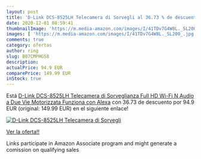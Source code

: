 ```yaml
---
layout: post
title: 'D-Link DCS-8525LH Telecamera di Sorvegli al 36.73 % de descuento'
date: 2020-12-01 08:59:41
thumbnailImage: 'https://m.media-amazon.com/images/I/41TDv7G4W8L._SL200_.jpg'
images: [ 'https://m.media-amazon.com/images/I/41TDv7G4W8L._SL200_.jpg' ]
comments: true
category: ofertas
author: ring
slug: B07CMPHGS8
description:
actualPrice: 94.9 EUR
comparePrice: 149.99 EUR
inStock: true
---
```


Está [D-Link DCS-8525LH Telecamera di Sorveglianza Full HD  Wi-Fi N  Audio a Due Vie  Motorizzata  Funziona con Alexa](https://www.amazon.it/dp/B07CMPHGS8/?tag=tolees00-21) con 36.73 de descuento por 94.9 EUR (original: 149.99 EUR) en el siguiente enlace!

[![D-Link DCS-8525LH Telecamera di Sorvegli](https://m.media-amazon.com/images/I/41TDv7G4W8L._SL200_.jpg)](https://www.amazon.it/dp/B07CMPHGS8/?tag=tolees00-21)

[Ver la oferta!!](https://www.amazon.it/dp/B07CMPHGS8/?tag=tolees00-21)

Links participate in Amazon Associate program and might generate a comission on qualifying sales


